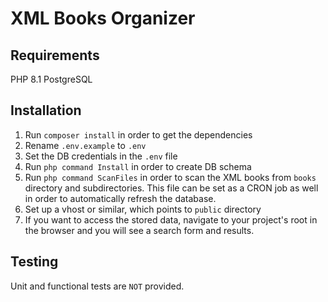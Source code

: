# XML Books Organizer ###

## Requirements
PHP 8.1
PostgreSQL

## Installation
1. Run `composer install` in order to get the dependencies
2. Rename `.env.example` to `.env`
3. Set the DB credentials in the `.env` file
4. Run `php command Install` in order to create DB schema
5. Run `php command ScanFiles` in order to scan the XML books from `books` directory and subdirectories. This file can be set as a CRON job as well in order to automatically refresh the database.
6. Set up a vhost or similar, which points to `public` directory
7. If you want to access the stored data, navigate to your project's root in the browser and you will see a search form and results.

## Testing
Unit and functional tests are `NOT` provided.